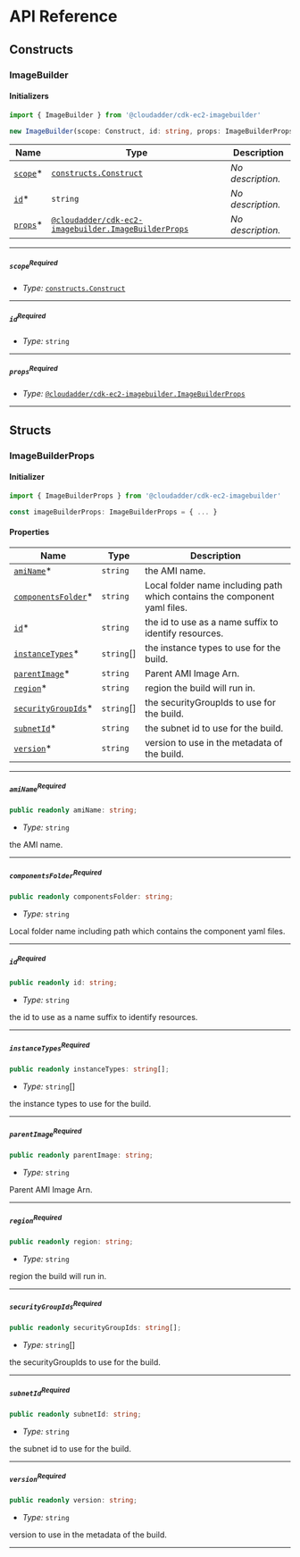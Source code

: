 # API Reference <a name="API Reference" id="api-reference"></a>

## Constructs <a name="Constructs" id="constructs"></a>

### ImageBuilder <a name="@cloudadder/cdk-ec2-imagebuilder.ImageBuilder" id="cloudaddercdkec2imagebuilderimagebuilder"></a>

#### Initializers <a name="@cloudadder/cdk-ec2-imagebuilder.ImageBuilder.Initializer" id="cloudaddercdkec2imagebuilderimagebuilderinitializer"></a>

```typescript
import { ImageBuilder } from '@cloudadder/cdk-ec2-imagebuilder'

new ImageBuilder(scope: Construct, id: string, props: ImageBuilderProps)
```

| **Name** | **Type** | **Description** |
| --- | --- | --- |
| [`scope`](#cloudaddercdkec2imagebuilderimagebuilderparameterscope)<span title="Required">*</span> | [`constructs.Construct`](#constructs.Construct) | *No description.* |
| [`id`](#cloudaddercdkec2imagebuilderimagebuilderparameterid)<span title="Required">*</span> | `string` | *No description.* |
| [`props`](#cloudaddercdkec2imagebuilderimagebuilderparameterprops)<span title="Required">*</span> | [`@cloudadder/cdk-ec2-imagebuilder.ImageBuilderProps`](#@cloudadder/cdk-ec2-imagebuilder.ImageBuilderProps) | *No description.* |

---

##### `scope`<sup>Required</sup> <a name="@cloudadder/cdk-ec2-imagebuilder.ImageBuilder.parameter.scope" id="cloudaddercdkec2imagebuilderimagebuilderparameterscope"></a>

- *Type:* [`constructs.Construct`](#constructs.Construct)

---

##### `id`<sup>Required</sup> <a name="@cloudadder/cdk-ec2-imagebuilder.ImageBuilder.parameter.id" id="cloudaddercdkec2imagebuilderimagebuilderparameterid"></a>

- *Type:* `string`

---

##### `props`<sup>Required</sup> <a name="@cloudadder/cdk-ec2-imagebuilder.ImageBuilder.parameter.props" id="cloudaddercdkec2imagebuilderimagebuilderparameterprops"></a>

- *Type:* [`@cloudadder/cdk-ec2-imagebuilder.ImageBuilderProps`](#@cloudadder/cdk-ec2-imagebuilder.ImageBuilderProps)

---





## Structs <a name="Structs" id="structs"></a>

### ImageBuilderProps <a name="@cloudadder/cdk-ec2-imagebuilder.ImageBuilderProps" id="cloudaddercdkec2imagebuilderimagebuilderprops"></a>

#### Initializer <a name="[object Object].Initializer" id="object-objectinitializer"></a>

```typescript
import { ImageBuilderProps } from '@cloudadder/cdk-ec2-imagebuilder'

const imageBuilderProps: ImageBuilderProps = { ... }
```

#### Properties <a name="Properties" id="properties"></a>

| **Name** | **Type** | **Description** |
| --- | --- | --- |
| [`amiName`](#cloudaddercdkec2imagebuilderimagebuilderpropspropertyaminame)<span title="Required">*</span> | `string` | the AMI name. |
| [`componentsFolder`](#cloudaddercdkec2imagebuilderimagebuilderpropspropertycomponentsfolder)<span title="Required">*</span> | `string` | Local folder name including path which contains the component yaml files. |
| [`id`](#cloudaddercdkec2imagebuilderimagebuilderpropspropertyid)<span title="Required">*</span> | `string` | the id to use as a name suffix to identify resources. |
| [`instanceTypes`](#cloudaddercdkec2imagebuilderimagebuilderpropspropertyinstancetypes)<span title="Required">*</span> | `string`[] | the instance types to use for the build. |
| [`parentImage`](#cloudaddercdkec2imagebuilderimagebuilderpropspropertyparentimage)<span title="Required">*</span> | `string` | Parent AMI Image Arn. |
| [`region`](#cloudaddercdkec2imagebuilderimagebuilderpropspropertyregion)<span title="Required">*</span> | `string` | region the build will run in. |
| [`securityGroupIds`](#cloudaddercdkec2imagebuilderimagebuilderpropspropertysecuritygroupids)<span title="Required">*</span> | `string`[] | the securityGroupIds to use for the build. |
| [`subnetId`](#cloudaddercdkec2imagebuilderimagebuilderpropspropertysubnetid)<span title="Required">*</span> | `string` | the subnet id to use for the build. |
| [`version`](#cloudaddercdkec2imagebuilderimagebuilderpropspropertyversion)<span title="Required">*</span> | `string` | version to use in the metadata of the build. |

---

##### `amiName`<sup>Required</sup> <a name="@cloudadder/cdk-ec2-imagebuilder.ImageBuilderProps.property.amiName" id="cloudaddercdkec2imagebuilderimagebuilderpropspropertyaminame"></a>

```typescript
public readonly amiName: string;
```

- *Type:* `string`

the AMI name.

---

##### `componentsFolder`<sup>Required</sup> <a name="@cloudadder/cdk-ec2-imagebuilder.ImageBuilderProps.property.componentsFolder" id="cloudaddercdkec2imagebuilderimagebuilderpropspropertycomponentsfolder"></a>

```typescript
public readonly componentsFolder: string;
```

- *Type:* `string`

Local folder name including path which contains the component yaml files.

---

##### `id`<sup>Required</sup> <a name="@cloudadder/cdk-ec2-imagebuilder.ImageBuilderProps.property.id" id="cloudaddercdkec2imagebuilderimagebuilderpropspropertyid"></a>

```typescript
public readonly id: string;
```

- *Type:* `string`

the id to use as a name suffix to identify resources.

---

##### `instanceTypes`<sup>Required</sup> <a name="@cloudadder/cdk-ec2-imagebuilder.ImageBuilderProps.property.instanceTypes" id="cloudaddercdkec2imagebuilderimagebuilderpropspropertyinstancetypes"></a>

```typescript
public readonly instanceTypes: string[];
```

- *Type:* `string`[]

the instance types to use for the build.

---

##### `parentImage`<sup>Required</sup> <a name="@cloudadder/cdk-ec2-imagebuilder.ImageBuilderProps.property.parentImage" id="cloudaddercdkec2imagebuilderimagebuilderpropspropertyparentimage"></a>

```typescript
public readonly parentImage: string;
```

- *Type:* `string`

Parent AMI Image Arn.

---

##### `region`<sup>Required</sup> <a name="@cloudadder/cdk-ec2-imagebuilder.ImageBuilderProps.property.region" id="cloudaddercdkec2imagebuilderimagebuilderpropspropertyregion"></a>

```typescript
public readonly region: string;
```

- *Type:* `string`

region the build will run in.

---

##### `securityGroupIds`<sup>Required</sup> <a name="@cloudadder/cdk-ec2-imagebuilder.ImageBuilderProps.property.securityGroupIds" id="cloudaddercdkec2imagebuilderimagebuilderpropspropertysecuritygroupids"></a>

```typescript
public readonly securityGroupIds: string[];
```

- *Type:* `string`[]

the securityGroupIds to use for the build.

---

##### `subnetId`<sup>Required</sup> <a name="@cloudadder/cdk-ec2-imagebuilder.ImageBuilderProps.property.subnetId" id="cloudaddercdkec2imagebuilderimagebuilderpropspropertysubnetid"></a>

```typescript
public readonly subnetId: string;
```

- *Type:* `string`

the subnet id to use for the build.

---

##### `version`<sup>Required</sup> <a name="@cloudadder/cdk-ec2-imagebuilder.ImageBuilderProps.property.version" id="cloudaddercdkec2imagebuilderimagebuilderpropspropertyversion"></a>

```typescript
public readonly version: string;
```

- *Type:* `string`

version to use in the metadata of the build.

---



